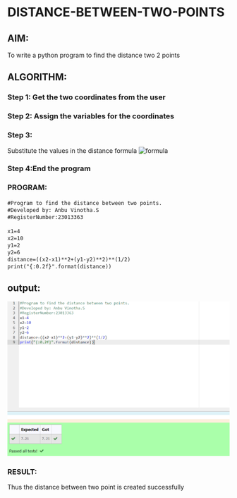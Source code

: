 # DISTANCE-BETWEEN-TWO-POINTS

## AIM:
To write a python program to find the distance two 2 points
## ALGORITHM:
### Step 1: Get the two coordinates from the user
### Step 2: Assign the variables for the coordinates
### Step 3: 
Substitute the values in the distance formula  ![formula](/formula.JPG) 
### Step 4:End the program 
### PROGRAM:
```
#Program to find the distance between two points.
#Developed by: Anbu Vinotha.S
#RegisterNumber:23013363

x1=4
x2=10
y1=2
y2=6
distance=((x2-x1)**2+(y1-y2)**2)**(1/2)
print("{:0.2f}".format(distance))

```
## output:
![output](distance_ss.png)


### RESULT:
Thus the distance between two point is created successfully